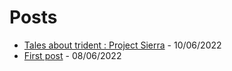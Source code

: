 # Posts 
* [Tales about trident : Project Sierra](/blog/posts/tales-about-trident) - 10/06/2022
* [First post](/blog/posts/my-first-post) - 08/06/2022
